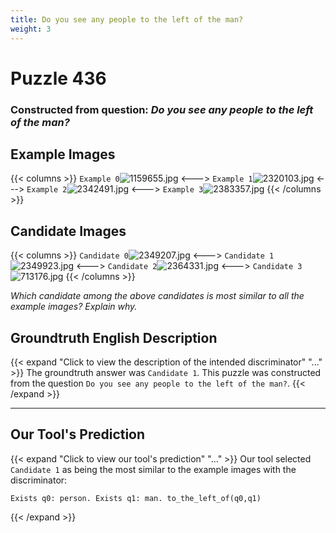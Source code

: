 ```yaml
---
title: Do you see any people to the left of the man?
weight: 3
---
```


# Puzzle 436
### Constructed from question: _Do you see any people to the left of the man?_


## Example Images
{{< columns >}}
`Example 0`![1159655.jpg](/gqa_images/1159655.jpg)
<--->
`Example 1`![2320103.jpg](/gqa_images/2320103.jpg)
<--->
`Example 2`![2342491.jpg](/gqa_images/2342491.jpg)
<--->
`Example 3`![2383357.jpg](/gqa_images/2383357.jpg)
{{< /columns >}}

## Candidate Images
{{< columns >}}
`Candidate 0`![2349207.jpg](/gqa_images/2349207.jpg)
<--->
`Candidate 1`![2349923.jpg](/gqa_images/2349923.jpg)
<--->
`Candidate 2`![2364331.jpg](/gqa_images/2364331.jpg)
<--->
`Candidate 3`![713176.jpg](/gqa_images/713176.jpg)
{{< /columns >}}

*Which candidate among the above candidates is most similar to all the example images? Explain why.*

## Groundtruth English Description

{{< expand "Click to view the description of the intended discriminator" "..." >}}
The groundtruth answer was `Candidate 1`. This puzzle was constructed from the question `Do you see any people to the left of the man?`.
{{< /expand >}}

---

## Our Tool's Prediction

{{< expand "Click to view our tool's prediction" "..." >}}
Our tool selected `Candidate 1` as being the most similar to the example images with the discriminator:
```plaintext
Exists q0: person. Exists q1: man. to_the_left_of(q0,q1)
```
{{< /expand >}}
